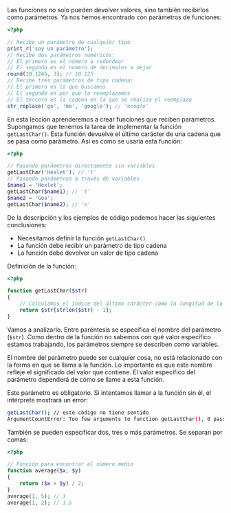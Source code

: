 Las funciones no solo pueden devolver valores, sino también recibirlos como parámetros. Ya nos hemos encontrado con parámetros de funciones:

```php
<?php

// Recibe un parámetro de cualquier tipo
print_r('soy un parámetro');
// Recibe dos parámetros numéricos:
// El primero es el número a redondear
// El segundo es el número de decimales a dejar
round(10.1245, 3); // 10.125
// Recibe tres parámetros de tipo cadena:
// El primero es lo que buscamos
// El segundo es por qué lo reemplazamos
// El tercero es la cadena en la que se realiza el reemplazo
str_replace('go', 'mo', 'google'); // 'moogle'
```

En esta lección aprenderemos a crear funciones que reciben parámetros. Supongamos que tenemos la tarea de implementar la función `getLastChar()`. Esta función devuelve el último carácter de una cadena que se pasa como parámetro. Así es como se usaría esta función:

```php
<?php

// Pasando parámetros directamente sin variables
getLastChar('Hexlet'); // 't'
// Pasando parámetros a través de variables
$name1 = 'Hexlet';
getLastChar($name1); // 't'
$name2 = 'Goo';
getLastChar($name2); // 'o'
```

De la descripción y los ejemplos de código podemos hacer las siguientes conclusiones:

* Necesitamos definir la función `getLastChar()`
* La función debe recibir un parámetro de tipo cadena
* La función debe devolver un valor de tipo cadena

Definición de la función:

```php
<?php

function getLastChar($str)
{
    // Calculamos el índice del último carácter como la longitud de la cadena - 1
    return $str[strlen($str) - 1];
}
```

Vamos a analizarlo. Entre paréntesis se especifica el nombre del parámetro (`$str`). Como dentro de la función no sabemos con qué valor específico estamos trabajando, los parámetros siempre se describen como variables.

El nombre del parámetro puede ser cualquier cosa, no está relacionado con la forma en que se llama a la función. Lo importante es que este nombre refleje el significado del valor que contiene. El valor específico del parámetro dependerá de cómo se llame a esta función.

Este parámetro es obligatorio. Si intentamos llamar a la función sin él, el intérprete mostrará un error:

```sh
getLastChar(); // este código no tiene sentido
ArgumentCountError: Too few arguments to function getLastChar(), 0 passed
```

También se pueden especificar dos, tres o más parámetros. Se separan por comas:

```php
<?php

// Función para encontrar el número medio
function average($x, $y)
{
    return ($x + $y) / 2;
}
average(1, 5); // 3
average(1, 2); // 1.5
```
